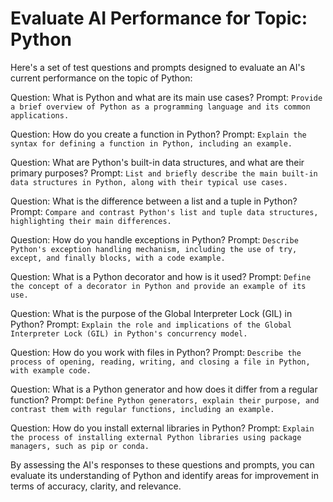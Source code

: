 # Evaluate AI Performance for Topic: Python #

Here's a set of test questions and prompts designed to evaluate an AI's current performance on the topic of Python:

Question: What is Python and what are its main use cases?
Prompt: `Provide a brief overview of Python as a programming language and its common applications.`

Question: How do you create a function in Python?
Prompt: `Explain the syntax for defining a function in Python, including an example.`

Question: What are Python's built-in data structures, and what are their primary purposes?
Prompt: `List and briefly describe the main built-in data structures in Python, along with their typical use cases.`

Question: What is the difference between a list and a tuple in Python?
Prompt: `Compare and contrast Python's list and tuple data structures, highlighting their main differences.`

Question: How do you handle exceptions in Python?
Prompt: `Describe Python's exception handling mechanism, including the use of try, except, and finally blocks, with a code example.`

Question: What is a Python decorator and how is it used?
Prompt: `Define the concept of a decorator in Python and provide an example of its use.`

Question: What is the purpose of the Global Interpreter Lock (GIL) in Python?
Prompt: `Explain the role and implications of the Global Interpreter Lock (GIL) in Python's concurrency model.`

Question: How do you work with files in Python?
Prompt: `Describe the process of opening, reading, writing, and closing a file in Python, with example code.`

Question: What is a Python generator and how does it differ from a regular function?
Prompt: `Define Python generators, explain their purpose, and contrast them with regular functions, including an example.`

Question: How do you install external libraries in Python?
Prompt: `Explain the process of installing external Python libraries using package managers, such as pip or conda.`

By assessing the AI's responses to these questions and prompts, you can evaluate its understanding of Python and identify areas for improvement in terms of accuracy, clarity, and relevance.
